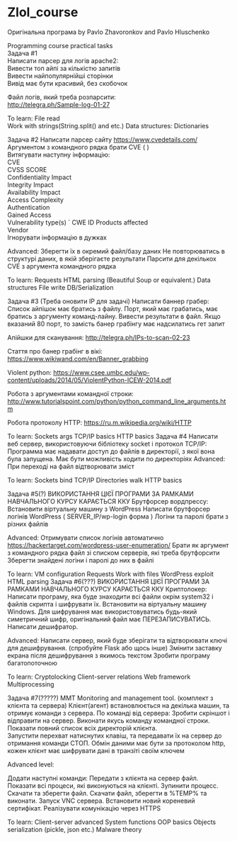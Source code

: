 # Zlol_course
Оригінальна програма by Pavlo Zhavoronkov and Pavlo Hluschenko

Programming course practical tasks  
Задача #1  
Написати парсер для логів аpache2:  
Вивести топ айпі за кількістю запитів  	
Вивести найпопулярнiйшi сторiнки  
Вивід має бути красивий, без скобочок  
  
Файл логів, який треба розпарсити:  
http://telegra.ph/Sample-log-01-27  

To learn:
File read	
Work with strings(String.split() and etc.)
Data structures: Dictionaries

Задача #2
Написати парсер сайту https://www.cvedetails.com/
Аргументом з командного рядка брати 	CVE (   )	
Витягувати наступну інформацію: 		
CVE		
CVSS SCORE		
Confidentiality Impact		
Integrity Impact		
Availability Impact		
Access Complexity		
Authentication	
Gained Access		
Vulnerability type(s)	`
CWE ID
Products affected	
Vendor	
Ігнорувати інформацію в дужках

Advanced:
Зберегти їх в окремий файл/базу даних
Не повторюватись в структурі даних, в якій зберігаєте результати
Парсити для декількох CVE з аргумента командного рядка

To learn:
Requests
HTML parsing (Beautiful Soup or equivalent.)
Data structures
File write
DB/Serialization

Задача #3 (Треба оновити ІР для задачі)
Написати баннер грабер:
Список айпішок має братись з файлу.
Порт, який має грабатись, має братись з аргументу команд-лайну.
Вивести результати в файл.
Якщо вказаний 80 порт, то замість банер 	грабінгу має надсилатись гет запит

Апійшки для сканування:
http://telegra.ph/IPs-to-scan-02-23

Стаття про банер грабінг в вікі:
https://www.wikiwand.com/en/Banner_grabbing

Violent python:
https://www.csee.umbc.edu/wp-content/uploads/2014/05/ViolentPython-ICEW-2014.pdf

Робота з аргументами командної строки:
http://www.tutorialspoint.com/python/python_command_line_arguments.htm

Робота протоколу HTTP:
https://ru.m.wikipedia.org/wiki/HTTP

To learn:
Sockets
args
TCP/IP basics
HTTP basics
Задача #4
Написати веб сервер, використовуючи бібліотеку socket і протокол TCP/IP:
Программа має надавати доступ до файлів в директорії, з якої вона була запущена.
Має бути можливість ходити по директоріях
Advanced:
При переході на файл відтворювати зміст

To learn:
Sockets bind
TCP/IP
Directories walk
HTTP basics


Задача #5(?)
ВИКОРИСТАННЯ ЦІЄЇ ПРОГРАМИ ЗА РАМКАМИ НАВЧАЛЬНОГО КУРСУ КАРАЄТЬСЯ ККУ
Брутфорсер вордпрессу:
Встановити віртуальну машину з WordPress
Написати брутфорсер логінів WordPress ( SERVER_IP/wp-login форма )
Логіни та паролі брати з різних файлів

Advanced:
Отримувати список логінів автоматично 	https://hackertarget.com/wordpress-user-enumeration/
Брати як аргумент з командного рядка файл зі списком серверів, які треба 	брутфорсити
Зберегти знайдені логіни і паролі до них в файлі

To learn:
VM configuration
Requests
Work with files
WordPress exploit
HTML parsing
Задача #6(???)
ВИКОРИСТАННЯ ЦІЄЇ ПРОГРАМИ ЗА РАМКАМИ НАВЧАЛЬНОГО КУРСУ КАРАЄТЬСЯ ККУ
Криптолокер:
Написати програму, яка буде знаходити 	всі файли окрім system32 і файлів скрипта і шифрувати їх.
Встановити на віртуальну машину Windows.
Для шифрування має використовуватись будь-який симетричний шифр, оригінальний 	файл має ПЕРЕЗАПИСУВАТИСЬ. 	
Написати дешифратор.

Advanced:
Написати сервер, який буде зберігати та відтворювати ключі для дешифрування. (спробуйте Flask або щось інше)
Змінити заставку екрана після дешифрування 	з якимось текстом
Зробити програму багатопоточною

To learn:
Cryptolocking
Client-server relations
Web framework 	
Multiprocessing

Задача #7(?????)
MMT Monitoring and management tool. (комплект з клієнта та сервера)
Клієнт(агент) встановлюється на декілька машин, та отримує команди з сервера.
По команді від сервера:
Зробити скріншот і відправити на 	сервер.
Виконати якусь команду командної строки.	
Показати повний список всіх директорій 	клієнта.		
Запустити перехват натиснутих клавіш, та передавати їх на сервер до отримання команди СТОП.
Обмін даними має бути за протоколом http, кожен клієнт має шифрувати дані в транзіті своїм ключем

Advanced level:

Додати наступні команди:
Передати з клієнта на сервер файл. 		
Показати всі процеси, які виконуються на клієнті.
Зупинити процесс.
Скачати та зберегти файл.
Скачати файл, зберегти в %TEMP% та виконати.
Запуск VNC сервера.
Встановити новий кореневий сертифікат.
Реалізувати комунікацію через HTTPS

To learn:
Client-server advanced
System functions
OOP basics
Objects serialization (pickle, json etc.)
Malware theory
